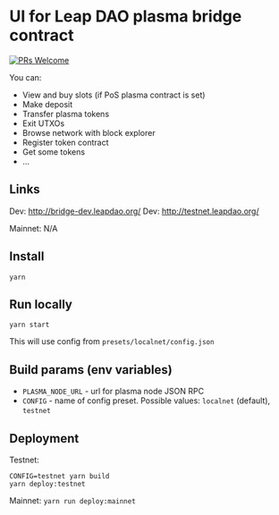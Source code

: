 # UI for Leap DAO plasma bridge contract

[![PRs Welcome](https://img.shields.io/badge/PRs-welcome-brightgreen.svg?style=flat-square)](http://makeapullrequest.com)

You can:

- View and buy slots (if PoS plasma contract is set)
- Make deposit
- Transfer plasma tokens
- Exit UTXOs
- Browse network with block explorer
- Register token contract
- Get some tokens
- ...

## Links

Dev: http://bridge-dev.leapdao.org/
Dev: http://testnet.leapdao.org/

Mainnet: N/A

## Install

`yarn`

## Run locally

```
yarn start
```

This will use config from `presets/localnet/config.json`

## Build params (env variables) 

- `PLASMA_NODE_URL` - url for plasma node JSON RPC
- `CONFIG` - name of config preset. Possible values: `localnet` (default), `testnet`

## Deployment

Testnet:
```
CONFIG=testnet yarn build
yarn deploy:testnet
```

Mainnet: `yarn run deploy:mainnet`
